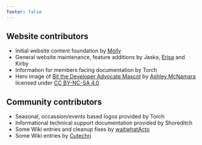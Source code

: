 ```yaml
---
footer: false
---
```


## Website contributors
* Initial website content foundation by [Molly](https://github.com/mollymilllions)
* General website maintenance, feature additions by Jaska, [Erisa](https://github.com/Erisa) and Kirby
* Information for members facing documentation by Torch
* Hero image of [Bit the Developer Advocate Mascot](https://github.com/ashleymcnamara/Developer-Advocate-Bit) by [Ashley McNamara](http://www.ashleymcnamara.com) licensed under [CC BY-NC-SA 4.0](https://creativecommons.org/licenses/by-nc-sa/4.0/)

## Community contributors
* Seasonal, occassion/events based logos provided by Torch
* Informational technical support documentation provided by Shoreditch
* Some Wiki entries and cleanup fixes by [waitwhatActo](https://github.com/waitwhatActo)
* Some Wiki entries by [Cutechri](https://github.com/CuteCry)

